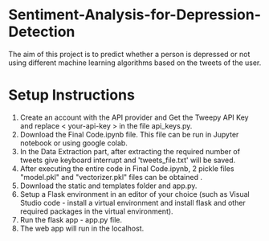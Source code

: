 # Sentiment-Analysis-for-Depression-Detection
The aim of this project is to predict whether a person is depressed or not using different machine learning algorithms based on the tweets of the user.

# Setup Instructions

1. Create an account with the API provider and Get the Tweepy API Key and replace < your-api-key > in the file api_keys.py.
2. Download the Final Code.ipynb file. This file can be run in Jupyter notebook or using google colab.
3. In the Data Extraction part, after extracting the required number of tweets give keyboard interrupt and 'tweets_file.txt' will be saved.
4. After executing the entire code in Final Code.ipynb, 2 pickle files "model.pkl" and "vectorizer.pkl" files can be obtained .
5. Download the static and templates folder and app.py.
6. Setup a Flask environment in an editor of your choice (such as Visual Studio code - install a virtual environment and install flask and other required packages in the  virtual environment).
7. Run the flask app - app.py file.
8. The web app will run in the localhost.
<br>
